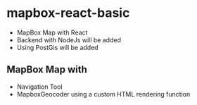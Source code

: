 # mapbox-react-basic

- MapBox Map with React
- Backend with NodeJs will be added
- Using PostGis will be added

## MapBox Map with

- Navigation Tool
- MapboxGeocoder using a custom HTML rendering function
